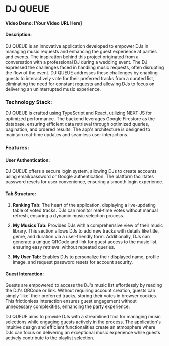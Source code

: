 # DJ QUEUE

#### Video Demo: [Your Video URL Here]

#### Description:

DJ QUEUE is an innovative application developed to empower DJs in managing music requests and enhancing the guest experience at parties and events.
The inspiration behind this project originated from a conversation with a professional DJ during a wedding event.
The DJ expressed the challenges faced in handling music requests, often disrupting the flow of the event.
DJ QUEUE addresses these challenges by enabling guests to interactively vote for their preferred tracks from a curated list, eliminating the need for constant requests and allowing DJs to focus on delivering an uninterrupted music experience.

### Technology Stack:

DJ QUEUE is crafted using TypeScript and React, utilizing NEXT JS for optimized performance.
The backend leverages Google Firestore as the database, ensuring efficient data retrieval through optimized queries, pagination, and ordered results.
The app's architecture is designed to maintain real-time updates and seamless user interactions.

### Features:

#### User Authentication:

DJ QUEUE offers a secure login system, allowing DJs to create accounts using email/password or Google authentication.
The platform facilitates password resets for user convenience, ensuring a smooth login experience.

#### Tab Structure:

1. **Ranking Tab:**
   The heart of the application, displaying a live-updating table of voted tracks.
   DJs can monitor real-time votes without manual refresh, ensuring a dynamic music selection process.

2. **My Musics Tab:**
   Provides DJs with a comprehensive view of their music library.
   This section allows DJs to add new tracks with details like title, genre, and duration via a user-friendly form.
   Additionally, DJs can generate a unique QRCode and link for guest access to the music list, ensuring easy retrieval without repeated queries.

3. **My User Tab:**
   Enables DJs to personalize their displayed name, profile image, and request password resets for account security.

#### Guest Interaction:

Guests are empowered to access the DJ's music list effortlessly by reading the DJ's QRCode or link.
Without requiring account creation, guests can simply 'like' their preferred tracks, storing their votes in browser cookies.
This frictionless interaction ensures guest engagement without unnecessary complexities, enhancing the party experience.

DJ QUEUE aims to provide DJs with a streamlined tool for managing music selections while engaging guests actively in the process.
The application's intuitive design and efficient functionalities create an atmosphere where DJs can focus on delivering an exceptional music experience while guests actively contribute to the playlist selection.
